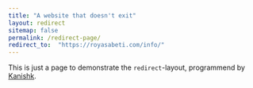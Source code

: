 ```yaml
---
title: "A website that doesn't exit"
layout: redirect
sitemap: false
permalink: /redirect-page/
redirect_to:  "https://royasabeti.com/info/"
---
```

This is just a page to demonstrate the `redirect`-layout, programmend by [Kanishk](http://codingtips.kanishkkunal.in/about/).